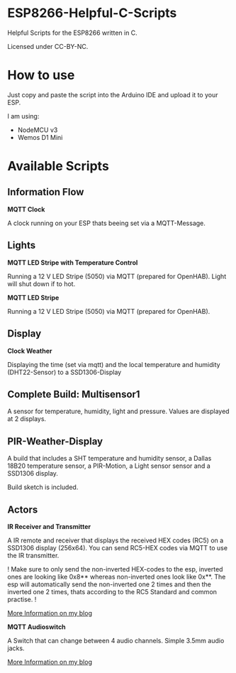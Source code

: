 # ESP8266-Helpful-C-Scripts
Helpful Scripts for the ESP8266 written in C. 

Licensed under CC-BY-NC.

# How to use
Just copy and paste the script into the Arduino IDE and upload it to your ESP. 

I am using: 
- NodeMCU v3
- Wemos D1 Mini

# Available Scripts
## Information Flow
**MQTT Clock**

A clock running on your ESP thats beeing set via a MQTT-Message. 

## Lights

**MQTT LED Stripe with Temperature Control**

Running a 12 V LED Stripe (5050) via MQTT (prepared for OpenHAB). Light will shut down if to hot.

**MQTT LED Stripe**

Running a 12 V LED Stripe (5050) via MQTT (prepared for OpenHAB).

## Display

**Clock Weather**

Displaying the time (set via mqtt) and the local temperature and humidity (DHT22-Sensor) to a SSD1306-Display

## Complete Build: Multisensor1 

A sensor for temperature, humidity, light and pressure. Values are displayed at 2 displays. 

## PIR-Weather-Display

A build that includes a SHT temperature and humidity sensor, a Dallas 18B20 temperature sensor, a PIR-Motion, a Light sensor sensor and a SSD1306 display.

Build sketch is included.

## Actors

**IR Receiver and Transmitter**

A IR remote and receiver that displays the received HEX codes (RC5) on a SSD1306 display (256x64). You can send RC5-HEX codes via MQTT to use the IR transmitter.  

! Make sure to only send the non-inverted HEX-codes to the esp, inverted ones are looking like 0x8** whereas non-inverted ones look like 0x**. The esp will automatically send the non-inverted one 2 times and then the inverted one 2 times, thats according to the RC5 Standard and common practise. !

[More Information on my blog](https://blog.cubicroot.xyz/hacking-a-ir-remote-with-a-esp8266)

**MQTT Audioswitch**

A Switch that can change between 4 audio channels. Simple 3.5mm audio jacks. 

[More Information on my blog](https://blog.cubicroot.xyz/mqtt-managed-audio-switch)
